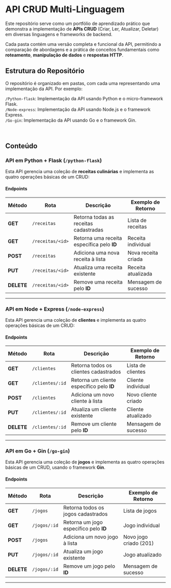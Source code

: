 # API CRUD Multi-Linguagem

Este repositório serve como um portfólio de aprendizado prático que demonstra a implementação de **APIs CRUD** (Criar, Ler, Atualizar, Deletar) em diversas linguagens e frameworks de backend.

Cada pasta contém uma versão completa e funcional da API, permitindo a comparação de abordagens e a prática de conceitos fundamentais como **roteamento**, **manipulação de dados** e **respostas HTTP**.

## Estrutura do Repositório

O repositório é organizado em pastas, com cada uma representando uma implementação da API. Por exemplo:

`/Python-flask`: Implementação da API usando Python e o micro-framework Flask.  
`/Node-express`: Implementação da API usando Node.js e o framework Express.   
`/Go-gin`: Implementação da API usando Go e o framework Gin.

<br>

## Conteúdo

### API em Python + Flask (`/python-flask`)

Esta API gerencia uma coleção de **receitas culinárias** e implementa as quatro operações básicas de um CRUD:

#### **Endpoints**

| Método | Rota                        | Descrição                               | Exemplo de Retorno |
|--------|-----------------------------|----------------------------------------|---------------------|
| **GET**    | `/receitas`                  | Retorna todas as receitas cadastradas | Lista de receitas |
| **GET**    | `/receitas/<id>`             | Retorna uma receita específica pelo **ID** | Receita individual |
| **POST**   | `/receitas`                  | Adiciona uma nova receita à lista | Nova receita criada |
| **PUT**    | `/receitas/<id>`             | Atualiza uma receita existente | Receita atualizada |
| **DELETE** | `/receitas/<id>`             | Remove uma receita pelo **ID** | Mensagem de sucesso |

---

### API em Node + Express (`/node-express`)

Esta API gerencia uma coleção de **clientes** e implementa as quatro operações básicas de um CRUD:

#### **Endpoints**

| Método | Rota                        | Descrição                               | Exemplo de Retorno |
|--------|-----------------------------|----------------------------------------|---------------------|
| **GET**    | `/clientes`                  | Retorna todos os clientes cadastrados | Lista de clientes |
| **GET**    | `/clientes/:id`             | Retorna um cliente específico pelo **ID** | Cliente individual |
| **POST**   | `/clientes`                  | Adiciona um novo cliente à lista | Novo cliente criado |
| **PUT**    | `/clientes/:id`             | Atualiza um cliente existente | Cliente atualizado |
| **DELETE** | `/clientes/:id`             | Remove um cliente pelo **ID** | Mensagem de sucesso |

---

### API em Go + Gin (`/go-gin`)

Esta API gerencia uma coleção de **jogos** e implementa as quatro operações básicas de um CRUD, usando o framework **Gin**.

#### **Endpoints**

| Método | Rota                        | Descrição                               | Exemplo de Retorno |
|--------|-----------------------------|----------------------------------------|---------------------|
| **GET**    | `/jogos`                  | Retorna todos os jogos cadastrados | Lista de jogos |
| **GET**    | `/jogos/:id`             | Retorna um jogo específico pelo **ID** | Jogo individual |
| **POST**   | `/jogos`                  | Adiciona um novo jogo à lista | Novo jogo criado (201) |
| **PUT**    | `/jogos/:id`             | Atualiza um jogo existente | Jogo atualizado |
| **DELETE** | `/jogos/:id`             | Remove um jogo pelo **ID** | Mensagem de sucesso |

---


